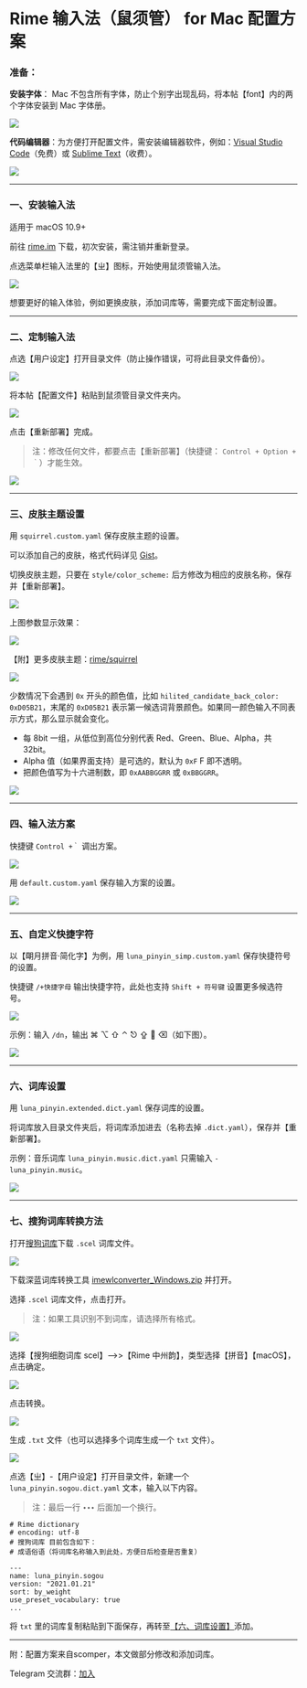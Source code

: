 



# Rime 输入法（鼠须管） for Mac 配置方案

### 准备：

**安装字体**： Mac 不包含所有字体，防止个别字出现乱码，将本帖【font】内的两个字体安装到 Mac 字体册。

![](pic/00字体.png)

**代码编辑器**：为方便打开配置文件，需安装编辑器软件，例如：[Visual Studio Code](https://code.visualstudio.com/)（免费）或 [Sublime Text](https://www.sublimetext.com/)（收费）。

![](pic/00编辑器.png)

---
### 一、安装输入法

适用于 macOS 10.9+

前往 [rime.im](https://rime.im/) 下载，初次安装，需注销并重新登录。

点选菜单栏输入法里的【ㄓ】图标，开始使用鼠须管输入法。

![](pic/01安装.png)

想要更好的输入体验，例如更换皮肤，添加词库等，需要完成下面定制设置。


---

### 二、定制输入法

点选【用户设定】打开目录文件（防止操作错误，可将此目录文件备份）。

![](pic/02设定.png)

将本帖【配置文件】粘贴到鼠须管目录文件夹内。

![](pic/02目录.png)

点击【重新部署】完成。

> 注：修改任何文件，都要点击【重新部署】（快捷键： `Control + Option + ｀`）才能生效。

![](pic/02重新部署.png)

---
### 三、皮肤主题设置

用 `squirrel.custom.yaml` 保存皮肤主题的设置。

可以添加自己的皮肤，格式代码详见 [Gist](https://gist.github.com/lotem/2290714)。

切换皮肤主题，只要在 `style/color_scheme:` 后方修改为相应的皮肤名称，保存并【重新部署】。

![](pic/03皮肤.png)

上图参数显示效果：

![](pic/03皮肤效果.png)

【附】更多皮肤主题：[rime/squirrel](https://github.com/rime/squirrel/blob/master/data/squirrel.yaml)

![](pic/aqua.png)

少数情况下会遇到 `0x` 开头的颜色值，比如 `hilited_candidate_back_color: 0xD05B21`，末尾的 `0xD05B21` 表示第一候选词背景颜色。如果同一颜色输入不同表示方式，那么显示就会变化。

* 每 8bit 一组，从低位到高位分别代表 Red、Green、Blue、Alpha，共 32bit。
* Alpha 值（如果界面支持）是可选的，默认为 `0xF` F 即不透明。
* 把颜色值写为十六进制数，即 `0xAABBGGRR` 或 `0xBBGGRR`。

![](pic/04配色.jpg)

---
### 四、输入法方案

快捷键 `Control +｀` 调出方案。

![](pic/04输入法方案.png)

用 `default.custom.yaml` 保存输入方案的设置。

![](pic/04方案.png)

---

### 五、自定义快捷字符

以【朙月拼音·简化字】为例，用 `luna_pinyin_simp.custom.yaml` 保存快捷符号的设置。

快捷键 `/+快捷字母` 输出快捷字符，此处也支持 `Shift + 符号键` 设置更多候选符号。

![](pic/05自定义字符.png)



示例：输入 `/dn`，输出 ⌘ ⌥ ⇧ ⌃ ⎋ ⇪  ⌫（如下图）。

![](pic/05示例.png)

---

### 六、词库设置

用 `luna_pinyin.extended.dict.yaml` 保存词库的设置。

将词库放入目录文件夹后，将词库添加进去（名称去掉 `.dict.yaml`），保存并【重新部署】。

示例：音乐词库 `luna_pinyin.music.dict.yaml` 只需输入 `- luna_pinyin.music`。

![](pic/06词库.png)

---
### 七、搜狗词库转换方法
打开[搜狗词库](https://pinyin.sogou.com/dict/)下载 `.scel` 词库文件。

![](pic/071.png)

下载深蓝词库转换工具 [imewlconverter_Windows.zip](https://github.com/studyzy/imewlconverter/releases) 并打开。

选择 `.scel` 词库文件，点击打开。

> 注：如果工具识别不到词库，请选择所有格式。

![](pic/072.png)

选择【搜狗细胞词库 scel】—>>【Rime 中州韵】，类型选择【拼音】【macOS】，点击确定。

![](pic/073.png)

点击转换。

![](pic/074.png)

生成 `.txt` 文件（也可以选择多个词库生成一个 `txt` 文件）。

![](pic/075.png)

点选【㞢】-【用户设定】打开目录文件，新建一个 `luna_pinyin.sogou.dict.yaml` 文本，输入以下内容。
>注：最后一行 `∙∙∙` 后面加一个换行。

```
# Rime dictionary
# encoding: utf-8
# 搜狗词库 目前包含如下：
# 成语俗语（将词库名称输入到此处，方便日后检查是否重复）

---
name: luna_pinyin.sogou
version: "2021.01.21"
sort: by_weight
use_preset_vocabulary: true
...

```
将 `txt` 里的词库复制粘贴到下面保存，再转至[【六、词库设置】](#六词库设置)添加。


---

附：配置方案来自scomper，本文做部分修改和添加词库。

Telegram 交流群：[加入](https://t.me/rimesquirrel)